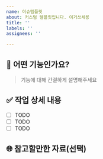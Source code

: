 ```yaml
---
name: 이슈템플릿
about: 커스텀 템플릿입니다. 이거쓰세용
title: ''
labels: ''
assignees: ''

---
```


## 🔨 어떤 기능인가요?
>  기능에 대해 간결하게 설명해주세요

## ✅ 작업 상세 내용
- [ ] TODO
- [ ] TODO
- [ ] TODO

## 🌐 참고할만한 자료(선택)

